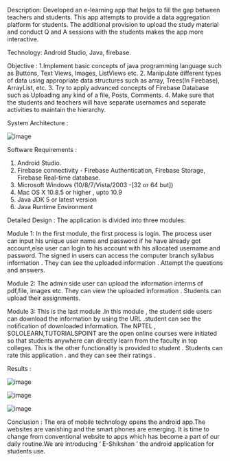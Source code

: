 Description: Developed an e-learning app that helps to fill the gap between teachers and students. This app attempts to provide a data aggregation platform for students. The additional provision to upload the study material and conduct Q and A sessions with the students makes the app more interactive.

Technology: Android Studio, Java, firebase.

Objective : 1.Implement basic concepts of java programming language such as Buttons, Text Views, Images, ListViews etc.
2. Manipulate different types of data using appropriate data structures such as array, Trees(In Firebase), ArrayList, etc.
3. Try to apply advanced concepts of Firebase Database such as Uploading any kind of a file, Posts, Comments.
4. Make sure that the students and teachers will have separate usernames and separate activities to maintain the hierarchy.

System Architecture :

![image](https://user-images.githubusercontent.com/67307739/185960137-f2edc26d-ef0e-447b-9068-f402eaf1774a.png)


Software Requirements :
1. Android Studio. 
2. Firebase connectivity -  Firebase Authentication,  Firebase Storage,  Firebase Real-time database.
3. Microsoft Windows (10/8/7/Vista/2003 -[32 or 64 but])
4. Mac OS X 10.8.5 or higher , upto 10.9
5. Java JDK 5 or latest version
6. Java Runtime Environment

Detailed Design :
The application is divided into three modules:

Module 1:
In the first module, the first process is login. The process user can input his unique user name and password if
he have already got account,else user can login to his account with his allocated username and password. The
signed in users can access the computer branch syllabus information . They can see the uploaded information .
Attempt the questions and answers.

Module 2:
The admin side user can upload the information interms of pdf,file, images etc.
They can view the uploaded information .
Students can upload their assignments.

Module 3:
This is the last module .In this module , the student side users can download the information by using the URL
.student can see the notification of downloaded information.
The NPTEL , SOLOLEARN,TUTORIALSPOINT are the open online courses were initiated so that students
anywhere can directly learn from the faculty in top colleges. This is the other functionality is provided to
student .
Students can rate this application . and they can see their ratings .

Results :

![image](https://user-images.githubusercontent.com/67307739/185962008-f9460ef4-5de4-4ebc-ba79-c7d6c7bcba4c.png)

![image](https://user-images.githubusercontent.com/67307739/185962446-eb63069e-cfa7-4c29-a999-1d1eb2d6bfa7.png)

![image](https://user-images.githubusercontent.com/67307739/185962745-e886b605-6f08-4c05-90bf-7e1d684bf59d.png)

Conclusion :
The era of mobile technology opens the android app.The websites are vanishing and the smart phones are emerging. It is time to change from conventional website to apps which has become a part of our daily routine.We are introducing ‘ E-Shikshan ’ the android application for students use.
